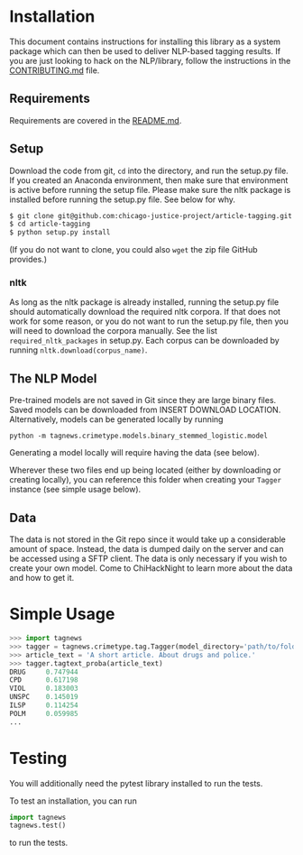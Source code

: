 # Installation

This document contains instructions for installing this library as a system package which can then be used to deliver NLP-based tagging results. If you are just looking to hack on the NLP/library, follow the instructions in the [CONTRIBUTING.md](CONTRIBUTING.md) file.

## Requirements

Requirements are covered in the [README.md](README.md).

## Setup

Download the code from git, `cd` into the directory, and run the setup.py file. If you created an Anaconda environment, then make sure that environment is active before running the setup file. Please make sure the nltk package is installed before running the setup.py file. See below for why.

```bash
$ git clone git@github.com:chicago-justice-project/article-tagging.git
$ cd article-tagging
$ python setup.py install
```

(If you do not want to clone, you could also `wget` the zip file GitHub provides.)

### nltk

As long as the nltk package is already installed, running the setup.py file should automatically download the required nltk corpora. If that does not work for some reason, or you do not want to run the setup.py file, then you will need to download the corpora manually. See the list `required_nltk_packages` in setup.py. Each corpus can be downloaded by running `nltk.download(corpus_name)`.

## The NLP Model

Pre-trained models are not saved in Git since they are large binary files. Saved models can be downloaded from INSERT DOWNLOAD LOCATION. Alternatively, models can be generated locally by running

```
python -m tagnews.crimetype.models.binary_stemmed_logistic.model
```

Generating a model locally will require having the data (see below).

Wherever these two files end up being located (either by downloading or creating locally), you can reference this folder when creating your `Tagger` instance (see simple usage below).

## Data

The data is not stored in the Git repo since it would take up a considerable amount of space. Instead, the data is dumped daily on the server and can be accessed using a SFTP client. The data is only necessary if you wish to create your own model. Come to ChiHackNight to learn more about the data and how to get it.

# Simple Usage

```python
>>> import tagnews
>>> tagger = tagnews.crimetype.tag.Tagger(model_directory='path/to/folder/containing/pickles/')
>>> article_text = 'A short article. About drugs and police.'
>>> tagger.tagtext_proba(article_text)
DRUG     0.747944
CPD      0.617198
VIOL     0.183003
UNSPC    0.145019
ILSP     0.114254
POLM     0.059985
...
```

# Testing

You will additionally need the pytest library installed to run the tests.

To test an installation, you can run

```python
import tagnews
tagnews.test()
```

to run the tests.
